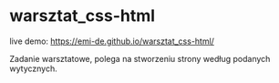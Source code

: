 # warsztat_css-html

live demo: https://emi-de.github.io/warsztat_css-html/

Zadanie warsztatowe, polega na stworzeniu strony według podanych wytycznych.